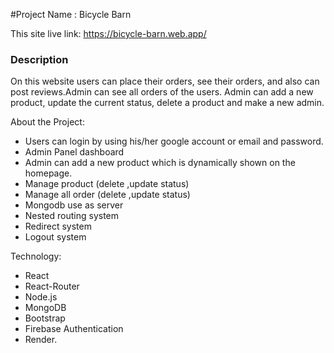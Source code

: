 #Project Name : Bicycle Barn

This site live link: https://bicycle-barn.web.app/

### Description

On this website users can place their orders, see their orders, and also can post reviews.Admin can see all orders of the users. Admin can add a new product, update the current status, delete a product and make a new admin.

About the Project:

- Users can login by using his/her google account or email and password.
- Admin Panel dashboard
- Admin can add a new product which is dynamically shown on the homepage.
- Manage product (delete ,update status)
- Manage all order (delete ,update status)
- Mongodb use as server
- Nested routing system
- Redirect system
- Logout system

Technology:

- React
- React-Router
- Node.js
- MongoDB
- Bootstrap
- Firebase Authentication
- Render.
